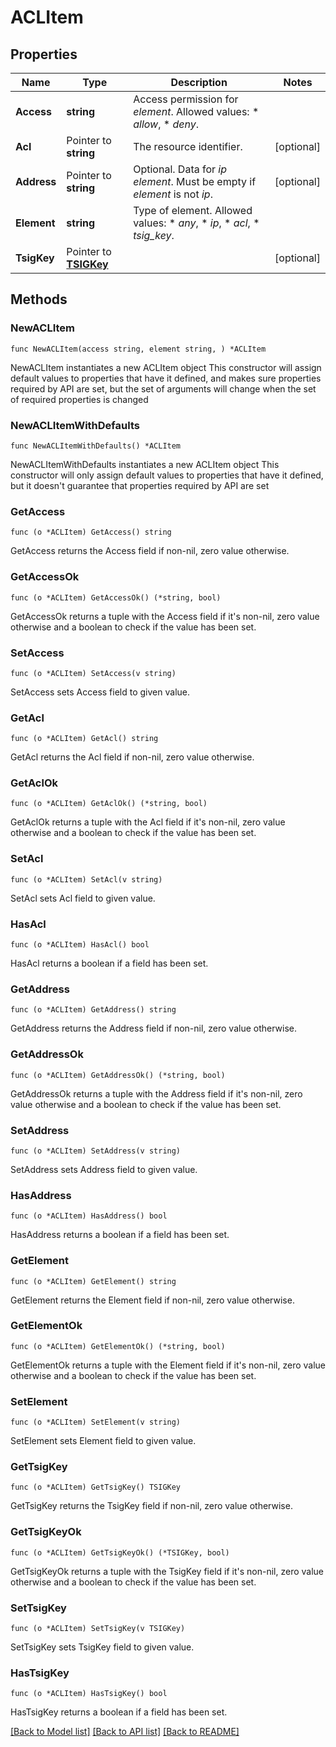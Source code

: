 # ACLItem

## Properties

Name | Type | Description | Notes
------------ | ------------- | ------------- | -------------
**Access** | **string** | Access permission for _element_.  Allowed values:  * _allow_,  * _deny_. | 
**Acl** | Pointer to **string** | The resource identifier. | [optional] 
**Address** | Pointer to **string** | Optional. Data for _ip_ _element_.  Must be empty if _element_ is not _ip_. | [optional] 
**Element** | **string** | Type of element.  Allowed values:  * _any_,  * _ip_,  * _acl_,  * _tsig_key_. | 
**TsigKey** | Pointer to [**TSIGKey**](TSIGKey.md) |  | [optional] 

## Methods

### NewACLItem

`func NewACLItem(access string, element string, ) *ACLItem`

NewACLItem instantiates a new ACLItem object
This constructor will assign default values to properties that have it defined,
and makes sure properties required by API are set, but the set of arguments
will change when the set of required properties is changed

### NewACLItemWithDefaults

`func NewACLItemWithDefaults() *ACLItem`

NewACLItemWithDefaults instantiates a new ACLItem object
This constructor will only assign default values to properties that have it defined,
but it doesn't guarantee that properties required by API are set

### GetAccess

`func (o *ACLItem) GetAccess() string`

GetAccess returns the Access field if non-nil, zero value otherwise.

### GetAccessOk

`func (o *ACLItem) GetAccessOk() (*string, bool)`

GetAccessOk returns a tuple with the Access field if it's non-nil, zero value otherwise
and a boolean to check if the value has been set.

### SetAccess

`func (o *ACLItem) SetAccess(v string)`

SetAccess sets Access field to given value.


### GetAcl

`func (o *ACLItem) GetAcl() string`

GetAcl returns the Acl field if non-nil, zero value otherwise.

### GetAclOk

`func (o *ACLItem) GetAclOk() (*string, bool)`

GetAclOk returns a tuple with the Acl field if it's non-nil, zero value otherwise
and a boolean to check if the value has been set.

### SetAcl

`func (o *ACLItem) SetAcl(v string)`

SetAcl sets Acl field to given value.

### HasAcl

`func (o *ACLItem) HasAcl() bool`

HasAcl returns a boolean if a field has been set.

### GetAddress

`func (o *ACLItem) GetAddress() string`

GetAddress returns the Address field if non-nil, zero value otherwise.

### GetAddressOk

`func (o *ACLItem) GetAddressOk() (*string, bool)`

GetAddressOk returns a tuple with the Address field if it's non-nil, zero value otherwise
and a boolean to check if the value has been set.

### SetAddress

`func (o *ACLItem) SetAddress(v string)`

SetAddress sets Address field to given value.

### HasAddress

`func (o *ACLItem) HasAddress() bool`

HasAddress returns a boolean if a field has been set.

### GetElement

`func (o *ACLItem) GetElement() string`

GetElement returns the Element field if non-nil, zero value otherwise.

### GetElementOk

`func (o *ACLItem) GetElementOk() (*string, bool)`

GetElementOk returns a tuple with the Element field if it's non-nil, zero value otherwise
and a boolean to check if the value has been set.

### SetElement

`func (o *ACLItem) SetElement(v string)`

SetElement sets Element field to given value.


### GetTsigKey

`func (o *ACLItem) GetTsigKey() TSIGKey`

GetTsigKey returns the TsigKey field if non-nil, zero value otherwise.

### GetTsigKeyOk

`func (o *ACLItem) GetTsigKeyOk() (*TSIGKey, bool)`

GetTsigKeyOk returns a tuple with the TsigKey field if it's non-nil, zero value otherwise
and a boolean to check if the value has been set.

### SetTsigKey

`func (o *ACLItem) SetTsigKey(v TSIGKey)`

SetTsigKey sets TsigKey field to given value.

### HasTsigKey

`func (o *ACLItem) HasTsigKey() bool`

HasTsigKey returns a boolean if a field has been set.


[[Back to Model list]](../README.md#documentation-for-models) [[Back to API list]](../README.md#documentation-for-api-endpoints) [[Back to README]](../README.md)


